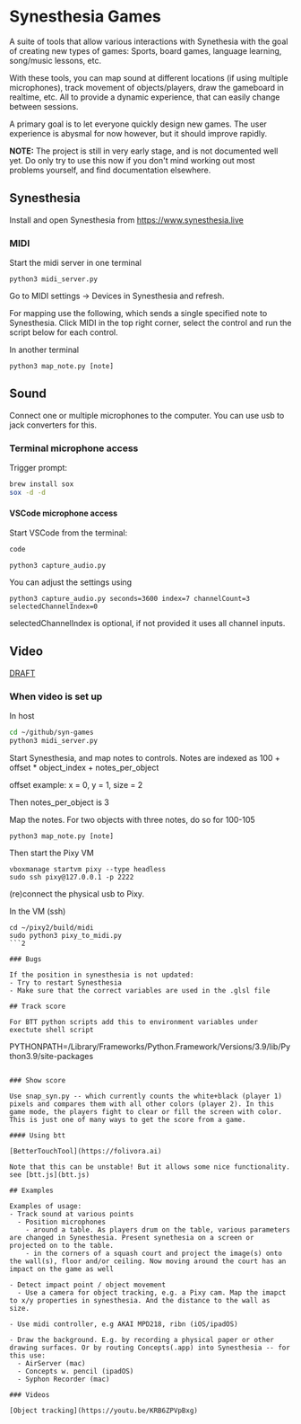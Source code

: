 # Synesthesia Games

A suite of tools that allow various interactions with Synethesia with the goal of creating new types of games: Sports, board games, language learning, song/music lessons, etc.

With these tools, you can map sound at different locations (if using multiple microphones), track movement of objects/players, draw the gameboard in realtime, etc. All to provide a dynamic experience, that can easily change between sessions. 

A primary goal is to let everyone quickly design new games. The user experience is abysmal for now however, but it should improve rapidly.

__NOTE:__ The project is still in very early stage, and is not documented well yet. Do only try to use this now if you don't mind working out most problems yourself, and find documentation elsewhere. 

## Synesthesia
Install and open Synesthesia from https://www.synesthesia.live

### MIDI

Start the midi server in one terminal
```
python3 midi_server.py
```

Go to MIDI settings -> Devices in Synesthesia and refresh.

For mapping use the following, which sends a single specified note to Synesthesia. Click MIDI in the top right corner, select the control and run the script below for each control.

In another terminal
```
python3 map_note.py [note]
```

## Sound

Connect one or multiple microphones to the computer. You can use usb to jack converters for this.

### Terminal microphone access

Trigger prompt:

```bash
brew install sox
sox -d -d
```

#### VSCode microphone access

Start VSCode from the terminal:

```bash
code
```

```
python3 capture_audio.py
```

You can adjust the settings using
```
python3 capture_audio.py seconds=3600 index=7 channelCount=3 selectedChannelIndex=0
```

selectedChannelIndex is optional, if not provided it uses all channel inputs.



## Video
[DRAFT]('./Video_README_DRAFT.md')

### When video is set up

In host

```bash
cd ~/github/syn-games
python3 midi_server.py
```

Start Synesthesia, and map notes to controls. Notes are indexed as 100 + offset * object_index + notes_per_object 

offset example: x = 0, y = 1, size = 2

Then notes_per_object is 3

Map the notes. For two objects with three notes, do so for 100-105
```
python3 map_note.py [note]
```

Then start the Pixy VM
```
vboxmanage startvm pixy --type headless
sudo ssh pixy@127.0.0.1 -p 2222
```

(re)connect the physical usb to Pixy.

In the VM (ssh)
```
cd ~/pixy2/build/midi
sudo python3 pixy_to_midi.py
```2

### Bugs

If the position in synesthesia is not updated:
- Try to restart Synesthesia
- Make sure that the correct variables are used in the .glsl file

## Track score

For BTT python scripts add this to environment variables under exectute shell script

```
PYTHONPATH=/Library/Frameworks/Python.Framework/Versions/3.9/lib/Python3.9/site-packages
```

### Show score

Use snap_syn.py -- which currently counts the white+black (player 1) pixels and compares them with all other colors (player 2). In this game mode, the players fight to clear or fill the screen with color. This is just one of many ways to get the score from a game.

#### Using btt

[BetterTouchTool](https://folivora.ai)

Note that this can be unstable! But it allows some nice functionality.
see [btt.js](btt.js) 

## Examples

Examples of usage: 
- Track sound at various points
  - Position microphones
    - around a table. As players drum on the table, various parameters are changed in Synesthesia. Present synethesia on a screen or projected on to the table.
    - in the corners of a squash court and project the image(s) onto the wall(s), floor and/or ceiling. Now moving around the court has an impact on the game as well

- Detect impact point / object movement
  - Use a camera for object tracking, e.g. a Pixy cam. Map the imapct to x/y properties in synesthesia. And the distance to the wall as size. 

- Use midi controller, e.g AKAI MPD218, ribn (iOS/ipadOS)

- Draw the background. E.g. by recording a physical paper or other drawing surfaces. Or by routing Concepts(.app) into Synesthesia -- for this use:
  - AirServer (mac)
  - Concepts w. pencil (ipadOS)
  - Syphon Recorder (mac)

### Videos

[Object tracking](https://youtu.be/KRB6ZPVpBxg)
